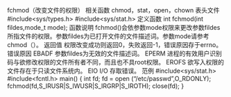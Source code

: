 fchmod（改变文件的权限）
相关函数
chmod，stat，open，chown
表头文件
#include<sys/types.h>
#include<sys/stat.h>
定义函数
int fchmod(int fildes,mode_t mode);
函数说明
fchmod()会依参数mode权限来更改参数fildes所指文件的权限。参数fildes为已打开文件的文件描述词。参数mode请参考chmod（）。
返回值
权限改变成功则返回0，失败返回-1，错误原因存于errno。
错误原因
EBADF 参数fildes为无效的文件描述词。
EPERM 进程的有效用户识别码与欲修改权限的文件所有者不同，而且也不具root权限。
EROFS 欲写入权限的文件存在于只读文件系统内。
EIO I/O 存取错误。
范例
#include<sys/stat.h>
#include<fcntl.h>
main()
{
int fd;
fd = open (“/etc/passwd”,O_RDONLY);
fchmod(fd,S_IRUSR|S_IWUSR|S_IRGRP|S_IROTH);
close(fd);
}